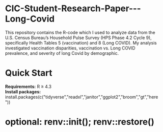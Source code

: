 # CIC-Student-Research-Paper---Long-Covid
This repository contains the R-code which I used to analyze data from the U.S. Census Bureau’s Household Pulse Survey (HPS Phase 4.2 Cycle 9), specifically Health Tables 5 (vaccination) and 8 (Long COVID).  My analysis investigated vaccination disparities, vaccination vs. Long COVID prevalence, and severity of long Covid by demographic.

# Quick Start
**Requirements:** R ≥ 4.3  
**Install packages:**
install.packages(c("tidyverse","readxl","janitor","ggplot2","broom","gt","here"))
# optional: renv::init(); renv::restore()


